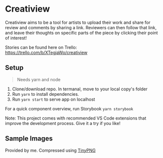# Creatiview

Creatiview aims to be a tool for artists to upload their work and share for review and comments by sharing a link. Reviewers can then follow that link, and leave their thoughts on specific parts of the piece by clicking their point of interest!

Stories can be found here on Trello: https://trello.com/b/XTegjaWo/creatiview

## Setup

> Needs yarn and node

1. Clone/download repo. In termanal, move to your local copy's folder
2. Run `yarn` to install dependencies.
3. Run `yarn start` to serve app on localhost

For a quick component overview, run Storybook
`yarn storybook`

Note: This project comes with recommended VS Code extensions that improve the development process. Give it a try if you like!

## Sample Images

Provided by me. Compressed using [TinyPNG](https://tinypng.com/)
